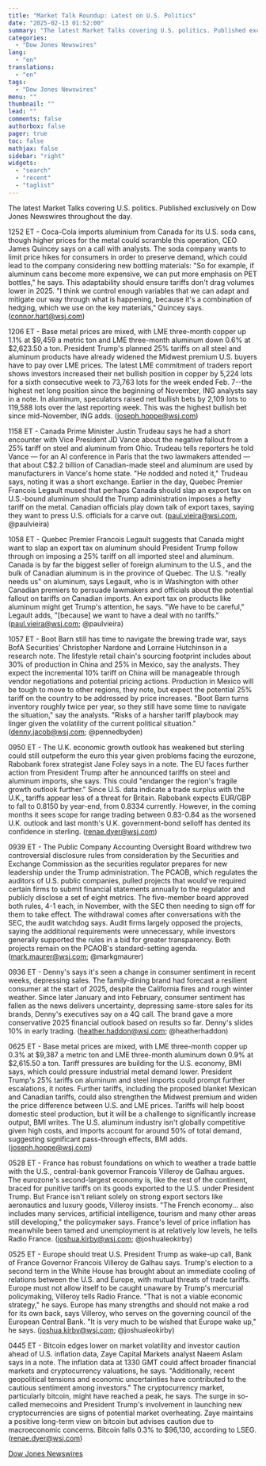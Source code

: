 ```yaml
---
title: "Market Talk Roundup: Latest on U.S. Politics"
date: "2025-02-13 01:52:00"
summary: "The latest Market Talks covering U.S. politics. Published exclusively on Dow Jones Newswires throughout the day.1252 ET - Coca-Cola imports aluminium from Canada for its U.S. soda cans, though higher prices for the metal could scramble this operation, CEO James Quincey says on a call with analysts. The soda company..."
categories:
  - "Dow Jones Newswires"
lang:
  - "en"
translations:
  - "en"
tags:
  - "Dow Jones Newswires"
menu: ""
thumbnail: ""
lead: ""
comments: false
authorbox: false
pager: true
toc: false
mathjax: false
sidebar: "right"
widgets:
  - "search"
  - "recent"
  - "taglist"
---
```


The latest Market Talks covering U.S. politics. Published exclusively on Dow Jones Newswires throughout the day.

1252 ET - Coca-Cola imports aluminium from Canada for its U.S. soda cans, though higher prices for the metal could scramble this operation, CEO James Quincey says on a call with analysts. The soda company wants to limit price hikes for consumers in order to preserve demand, which could lead to the company considering new bottling materials: "So for example, if aluminum cans become more expensive, we can put more emphasis on PET bottles," he says. This adaptability should ensure tariffs don't drag volumes lower in 2025. "I think we control enough variables that we can adapt and mitigate our way through what is happening, because it's a combination of hedging, which we use on the key materials," Quincey says. (connor.hart@wsj.com)

1206 ET - Base metal prices are mixed, with LME three-month copper up 1.1% at $9,459 a metric ton and LME three-month aluminum down 0.6% at $2,623.50 a ton. President Trump's planned 25% tariffs on all steel and aluminum products have already widened the Midwest premium U.S. buyers have to pay over LME prices. The latest LME commitment of traders report shows investors increased their net bullish position in copper by 5,224 lots for a sixth consecutive week to 73,763 lots for the week ended Feb. 7--the highest net long position since the beginning of November, ING analysts say in a note. In aluminum, speculators raised net bullish bets by 2,109 lots to 119,588 lots over the last reporting week. This was the highest bullish bet since mid-November, ING adds. (joseph.hoppe@wsj.com)

1158 ET - Canada Prime Minister Justin Trudeau says he had a short encounter with Vice President JD Vance about the negative fallout from a 25% tariff on steel and aluminum from Ohio. Trudeau tells reporters he told Vance — for an AI conference in Paris that the two lawmakers attended — that about C$2.2 billion of Canadian-made steel and aluminum are used by manufacturers in Vance's home state. "He nodded and noted it," Trudeau says, noting it was a short exchange. Earlier in the day, Quebec Premier Francois Legault mused that perhaps Canada should slap an export tax on U.S.-bound aluminum should the Trump administration imposes a hefty tariff on the metal. Canadian officials play down talk of export taxes, saying they want to press U.S. officials for a carve out. (paul.vieira@wsj.com, @paulvieira)

1058 ET - Quebec Premier Francois Legault suggests that Canada might want to slap an export tax on aluminum should President Trump follow through on imposing a 25% tariff on all imported steel and aluminum. Canada is by far the biggest seller of foreign aluminum to the U.S., and the bulk of Canadian aluminum is in the province of Quebec. The U.S. "really needs us" on aluminum, says Legault, who is in Washington with other Canadian premiers to persuade lawmakers and officials about the potential fallout on tariffs on Canadian imports. An export tax on products like aluminum might get Trump's attention, he says. "We have to be careful," Legault adds, "[because] we want to have a deal with no tariffs." (paul.vieira@wsj.com; @paulvieira)

1057 ET - Boot Barn still has time to navigate the brewing trade war, says BofA Securities' Christopher Nardone and Lorraine Hutchinson in a research note. The lifestyle retail chain's sourcing footprint includes about 30% of production in China and 25% in Mexico, say the analysts. They expect the incremental 10% tariff on China will be manageable through vendor negotiations and potential pricing actions. Production in Mexico will be tough to move to other regions, they note, but expect the potential 25% tariff on the country to be addressed by price increases. "Boot Barn turns inventory roughly twice per year, so they still have some time to navigate the situation," say the analysts. "Risks of a harsher tariff playbook may linger given the volatility of the current political situation." (denny.jacob@wsj.com; @pennedbyden)

0950 ET - The U.K. economic growth outlook has weakened but sterling could still outpeform the euro this year given problems facing the eurozone, Rabobank forex strategist Jane Foley says in a note. The EU faces further action from President Trump after he announced tariffs on steel and aluminum imports, she says. This could "endanger the region's fragile growth outlook further." Since U.S. data indicate a trade surplus with the U.K., tariffs appear less of a threat for Britain. Rabobank expects EUR/GBP to fall to 0.8150 by year-end, from 0.8334 currently. However, in the coming months it sees scope for range trading between 0.83-0.84 as the worsened U.K. outlook and last month's U.K. government-bond selloff has dented its confidence in sterling. (renae.dyer@wsj.com)

0939 ET - The Public Company Accounting Oversight Board withdrew two controversial disclosure rules from consideration by the Securities and Exchange Commission as the securities regulator prepares for new leadership under the Trump administration. The PCAOB, which regulates the auditors of U.S. public companies, pulled projects that would've required certain firms to submit financial statements annually to the regulator and publicly disclose a set of eight metrics. The five-member board approved both rules, 4-1 each, in November, with the SEC then needing to sign off for them to take effect. The withdrawal comes after conversations with the SEC, the audit watchdog says. Audit firms largely opposed the projects, saying the additional requirements were unnecessary, while investors generally supported the rules in a bid for greater transparency. Both projects remain on the PCAOB's standard-setting agenda. (mark.maurer@wsj.com; @markgmaurer)

0936 ET - Denny's says it's seen a change in consumer sentiment in recent weeks, depressing sales. The family-dining brand had forecast a resilient consumer at the start of 2025, despite the California fires and rough winter weather. Since later January and into February, consumer sentiment has fallen as the news delivers uncertainty, depressing same-store sales for its brands, Denny's executives say on a 4Q call. The brand gave a more conservative 2025 financial outlook based on results so far. Denny's slides 10% in early trading. (heather.haddon@wsj.com; @heatherhaddon)

0625 ET - Base metal prices are mixed, with LME three-month copper up 0.3% at $9,387 a metric ton and LME three-month aluminum down 0.9% at $2,615.50 a ton. Tariff pressures are building for the U.S. economy, BMI says, which could pressure industrial metal demand lower. President Trump's 25% tariffs on aluminum and steel imports could prompt further escalations, it notes. Further tariffs, including the proposed blanket Mexican and Canadian tariffs, could also strengthen the Midwest premium and widen the price difference between U.S. and LME prices. Tariffs will help boost domestic steel production, but it will be a challenge to significantly increase output, BMI writes. The U.S. aluminum industry isn't globally competitive given high costs, and imports account for around 50% of total demand, suggesting significant pass-through effects, BMI adds. (joseph.hoppe@wsj.com)

0528 ET - France has robust foundations on which to weather a trade battle with the U.S., central-bank governor Francois Villeroy de Galhau argues. The eurozone's second-largest economy is, like the rest of the continent, braced for punitive tariffs on its goods exported to the U.S. under President Trump. But France isn't reliant solely on strong export sectors like aeronautics and luxury goods, Villeroy insists. "The French economy... also includes many services, artificial intelligence, tourism and many other areas still developing," the policymaker says. France's level of price inflation has meanwhile been tamed and unemployment is at relatively low levels, he tells Radio France. (joshua.kirby@wsj.com; @joshualeokirby)

0525 ET - Europe should treat U.S. President Trump as wake-up call, Bank of France Governor Francois Villeroy de Galhau says. Trump's election to a second term in the White House has brought about an immediate cooling of relations between the U.S. and Europe, with mutual threats of trade tariffs. Europe must not allow itself to be caught unaware by Trump's mercurial policymaking, Villeroy tells Radio France. "That is not a viable economic strategy," he says. Europe has many strengths and should not make a rod for its own back, says Villeroy, who serves on the governing council of the European Central Bank. "It is very much to be wished that Europe wake up," he says. (joshua.kirby@wsj.com; @joshualeokirby)

0445 ET - Bitcoin edges lower on market volatility and investor caution ahead of U.S. inflation data, Zaye Capital Markets analyst Naeem Aslam says in a note. The inflation data at 1330 GMT could affect broader financial markets and cryptocurrency valuations, he says. "Additionally, recent geopolitical tensions and economic uncertainties have contributed to the cautious sentiment among investors." The cryptocurrency market, particularly bitcoin, might have reached a peak, he says. The surge in so-called memecoins and President Trump's involvement in launching new cryptocurrencies are signs of potential market overheating. Zaye maintains a positive long-term view on bitcoin but advises caution due to macroeconomic concerns. Bitcoin falls 0.3% to $96,130, according to LSEG. (renae.dyer@wsj.com)

[Dow Jones Newswires](https://www.tradingview.com/news/DJN_DN20250212011025:0/)

